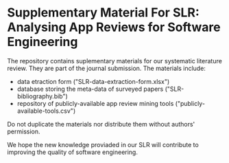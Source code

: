 # Supplementary Material For SLR: Analysing App Reviews for Software Engineering

The repository contains suplementary materials for our systematic literature review. They are part of the journal submission. The materials include:

- data etraction form ("SLR-data-extraction-form.xlsx")
- database storing the meta-data of surveyed papers ("SLR-bibliography.bib")
- repository of publicly-available app review mining tools ("publicly-available-tools.csv")

Do not duplicate the materials nor distribute them without authors' permission. 

We hope the new knowledge proviaded in our SLR will contribute to improving the quality of software engineering.




